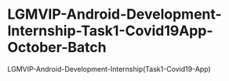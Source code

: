 # LGMVIP-Android-Development-Internship-Task1-Covid19App-October-Batch
LGMVIP-Android-Development-Internship(Task1-Covid19-App)
